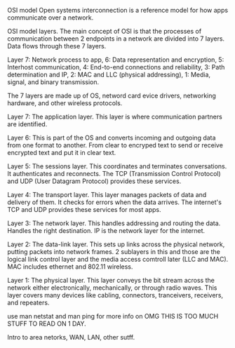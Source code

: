 OSI model
Open systems interconnection is a reference model for how apps communicate over
a network.

OSI model layers. The main concept of OSI is that the processes of
communication between 2 endpoints in a network are divided into 7 layers. Data
flows through these 7 layers.

Layer 7: Network process to app, 6: Data representation and encryption, 5:
Interhost communication, 4: End-to-end connections and reliability, 3: Path
determination and IP, 2: MAC and LLC (physical addressing), 1: Media, signal,
and binary transmission.

The 7 layers are made up of OS, netword card evice drivers, networking
hardware, and other wireless protocols. 

Layer 7: The application layer. This layer is where communication partners are
identified.

Layer 6: This is part of the OS and converts incoming and outgoing data from
one format to another. From clear to encryped text to send or receive encrypted
text and put it in clear text.

Layer 5: The sessions layer. This coordinates and terminates conversations.
It authenticates and reconnects. The TCP (Transmission Control Protocol) and
UDP (User Datagram Protocol) provides these services.

Layer 4: The transport layer. This layer manages packets of data and delivery
of them. It checks for errors when the data arrives. The internet's TCP and UDP
provides these services for most apps.

Layer 3: The network layer. This handles addressing and routing the data.
Handles the right destination. IP is the network layer for the internet.

Layer 2: The data-link layer. This sets up links across the physical network,
putting packets into network frames. 2 sublayers in this and those are the
logical link control layer and the media access comtroll later (LLC and MAC).
MAC includes ethernet and 802.11 wireless.

Layer 1: The physical layer. This layer conveys the bit stream across the
network either electronically, mechanically, or through radio waves. This layer
covers many devices like cabling, connectors, tranceivers, receivers, and
repeaters.



use man netstat and man ping for more info on OMG THIS IS TOO MUCH STUFF TO
READ ON 1 DAY.


Intro to area netorks, WAN, LAN, other sutff.


